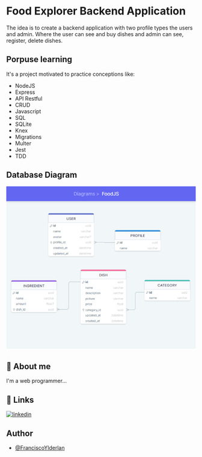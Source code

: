 # Food Explorer Backend Application

The idea is to create a backend application with two profile types the users and admin. Where the user can see and buy dishes and admin can see, register, delete dishes.

## Porpuse learning

It's a project motivated to practice conceptions like:

- NodeJS
- Express
- API Restful
- CRUD
- Javascript
- SQL
- SQLite
- Knex
- Migrations
- Multer
- Jest
- TDD

## Database Diagram

![Diagram image](./public/assets/Database-Diagram.png)

## 🚀 About me

I'm a web programmer...

## 🔗 Links

[![linkedin](https://img.shields.io/badge/linkedin-0A66C2?style=for-the-badge&logo=linkedin&logoColor=white)](https://www.linkedin.com/in/franciscoylderlanoliveira/)

## Author

- [@FranciscoYlderlan](https://www.github.com/FranciscoYlderlan)
